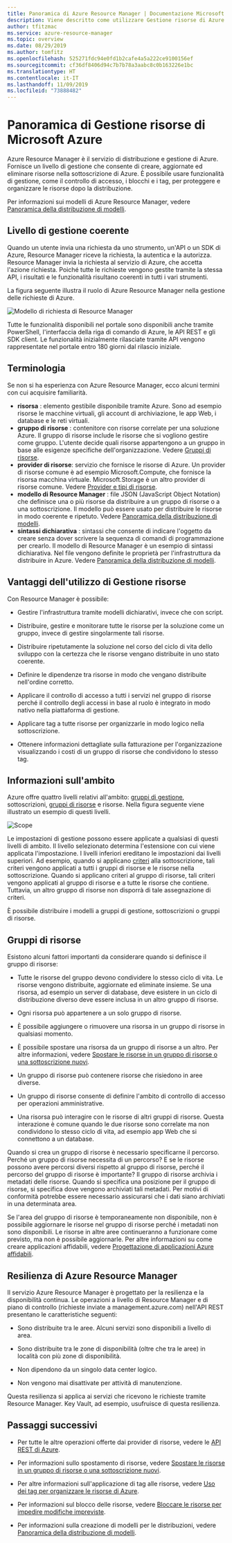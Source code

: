 ```yaml
---
title: Panoramica di Azure Resource Manager | Documentazione Microsoft
description: Viene descritto come utilizzare Gestione risorse di Azure per la distribuzione, la gestione e il controllo dell’accesso delle risorse in Azure.
author: tfitzmac
ms.service: azure-resource-manager
ms.topic: overview
ms.date: 08/29/2019
ms.author: tomfitz
ms.openlocfilehash: 525271fdc94e0fd1b2cafe4a5a222ce9100156ef
ms.sourcegitcommit: cf36df8406d94c7b7b78a3aabc8c0b163226e1bc
ms.translationtype: HT
ms.contentlocale: it-IT
ms.lasthandoff: 11/09/2019
ms.locfileid: "73888482"
---
```

# <a name="azure-resource-manager-overview"></a>Panoramica di Gestione risorse di Microsoft Azure

Azure Resource Manager è il servizio di distribuzione e gestione di Azure. Fornisce un livello di gestione che consente di creare, aggiornate ed eliminare risorse nella sottoscrizione di Azure. È possibile usare funzionalità di gestione, come il controllo di accesso, i blocchi e i tag, per proteggere e organizzare le risorse dopo la distribuzione.

Per informazioni sui modelli di Azure Resource Manager, vedere [Panoramica della distribuzione di modelli](template-deployment-overview.md).

## <a name="consistent-management-layer"></a>Livello di gestione coerente

Quando un utente invia una richiesta da uno strumento, un'API o un SDK di Azure, Resource Manager riceve la richiesta, la autentica e la autorizza. Resource Manager invia la richiesta al servizio di Azure, che accetta l'azione richiesta. Poiché tutte le richieste vengono gestite tramite la stessa API, i risultati e le funzionalità risultano coerenti in tutti i vari strumenti.

La figura seguente illustra il ruolo di Azure Resource Manager nella gestione delle richieste di Azure. 

![Modello di richiesta di Resource Manager](./media/resource-group-overview/consistent-management-layer.png)

Tutte le funzionalità disponibili nel portale sono disponibili anche tramite PowerShell, l'interfaccia della riga di comando di Azure, le API REST e gli SDK client. Le funzionalità inizialmente rilasciate tramite API vengono rappresentate nel portale entro 180 giorni dal rilascio iniziale.

## <a name="terminology"></a>Terminologia

Se non si ha esperienza con Azure Resource Manager, ecco alcuni termini con cui acquisire familiarità.

* **risorsa** : elemento gestibile disponibile tramite Azure. Sono ad esempio risorse le macchine virtuali, gli account di archiviazione, le app Web, i database e le reti virtuali.
* **gruppo di risorse** : contenitore con risorse correlate per una soluzione Azure. Il gruppo di risorse include le risorse che si vogliono gestire come gruppo. L'utente decide quali risorse appartengono a un gruppo in base alle esigenze specifiche dell'organizzazione. Vedere [Gruppi di risorse](#resource-groups).
* **provider di risorse**: servizio che fornisce le risorse di Azure. Un provider di risorse comune è ad esempio Microsoft.Compute, che fornisce la risorsa macchina virtuale. Microsoft.Storage è un altro provider di risorse comune. Vedere [Provider e tipi di risorse](resource-manager-supported-services.md).
* **modello di Resource Manager** : file JSON (JavaScript Object Notation) che definisce una o più risorse da distribuire a un gruppo di risorse o a una sottoscrizione. Il modello può essere usato per distribuire le risorse in modo coerente e ripetuto. Vedere [Panoramica della distribuzione di modelli](template-deployment-overview.md).
* **sintassi dichiarativa** : sintassi che consente di indicare l'oggetto da creare senza dover scrivere la sequenza di comandi di programmazione per crearlo. Il modello di Resource Manager è un esempio di sintassi dichiarativa. Nel file vengono definite le proprietà per l'infrastruttura da distribuire in Azure.  Vedere [Panoramica della distribuzione di modelli](template-deployment-overview.md).

## <a name="the-benefits-of-using-resource-manager"></a>Vantaggi dell'utilizzo di Gestione risorse

Con Resource Manager è possibile:

* Gestire l'infrastruttura tramite modelli dichiarativi, invece che con script.

* Distribuire, gestire e monitorare tutte le risorse per la soluzione come un gruppo, invece di gestire singolarmente tali risorse.

* Distribuire ripetutamente la soluzione nel corso del ciclo di vita dello sviluppo con la certezza che le risorse vengano distribuite in uno stato coerente.

* Definire le dipendenze tra risorse in modo che vengano distribuite nell'ordine corretto.

* Applicare il controllo di accesso a tutti i servizi nel gruppo di risorse perché il controllo degli accessi in base al ruolo è integrato in modo nativo nella piattaforma di gestione.

* Applicare tag a tutte risorse per organizzarle in modo logico nella sottoscrizione.

* Ottenere informazioni dettagliate sulla fatturazione per l'organizzazione visualizzando i costi di un gruppo di risorse che condividono lo stesso tag.

## <a name="understand-scope"></a>Informazioni sull'ambito

Azure offre quattro livelli relativi all'ambito: [gruppi di gestione](../governance/management-groups/overview.md), sottoscrizioni, [gruppi di risorse](#resource-groups) e risorse. Nella figura seguente viene illustrato un esempio di questi livelli.

![Scope](./media/resource-group-overview/scope-levels.png)

Le impostazioni di gestione possono essere applicate a qualsiasi di questi livelli di ambito. Il livello selezionato determina l'estensione con cui viene applicata l'impostazione. I livelli inferiori ereditano le impostazioni dai livelli superiori. Ad esempio, quando si applicano [criteri](../governance/policy/overview.md) alla sottoscrizione, tali criteri vengono applicati a tutti i gruppi di risorse e le risorse nella sottoscrizione. Quando si applicano criteri al gruppo di risorse, tali criteri vengono applicati al gruppo di risorse e a tutte le risorse che contiene. Tuttavia, un altro gruppo di risorse non disporrà di tale assegnazione di criteri.

È possibile distribuire i modelli a gruppi di gestione, sottoscrizioni o gruppi di risorse.

## <a name="resource-groups"></a>Gruppi di risorse

Esistono alcuni fattori importanti da considerare quando si definisce il gruppo di risorse:

* Tutte le risorse del gruppo devono condividere lo stesso ciclo di vita. Le risorse vengono distribuite, aggiornate ed eliminate insieme. Se una risorsa, ad esempio un server di database, deve esistere in un ciclo di distribuzione diverso deve essere inclusa in un altro gruppo di risorse.

* Ogni risorsa può appartenere a un solo gruppo di risorse.

* È possibile aggiungere o rimuovere una risorsa in un gruppo di risorse in qualsiasi momento.

* È possibile spostare una risorsa da un gruppo di risorse a un altro. Per altre informazioni, vedere [Spostare le risorse in un gruppo di risorse o una sottoscrizione nuovi](resource-group-move-resources.md).

* Un gruppo di risorse può contenere risorse che risiedono in aree diverse.

* Un gruppo di risorse consente di definire l'ambito di controllo di accesso per operazioni amministrative.

* Una risorsa può interagire con le risorse di altri gruppi di risorse. Questa interazione è comune quando le due risorse sono correlate ma non condividono lo stesso ciclo di vita, ad esempio app Web che si connettono a un database.

Quando si crea un gruppo di risorse è necessario specificarne il percorso. Perché un gruppo di risorse necessita di un percorso? E se le risorse possono avere percorsi diversi rispetto al gruppo di risorse, perché il percorso del gruppo di risorse è importante? Il gruppo di risorse archivia i metadati delle risorse. Quando si specifica una posizione per il gruppo di risorse, si specifica dove vengono archiviati tali metadati. Per motivi di conformità potrebbe essere necessario assicurarsi che i dati siano archiviati in una determinata area.

Se l'area del gruppo di risorse è temporaneamente non disponibile, non è possibile aggiornare le risorse nel gruppo di risorse perché i metadati non sono disponibili. Le risorse in altre aree continueranno a funzionare come previsto, ma non è possibile aggiornarle. Per altre informazioni su come creare applicazioni affidabili, vedere [Progettazione di applicazioni Azure affidabili](/azure/architecture/checklist/resiliency-per-service).

## <a name="resiliency-of-azure-resource-manager"></a>Resilienza di Azure Resource Manager

Il servizio Azure Resource Manager è progettato per la resilienza e la disponibilità continua. Le operazioni a livello di Resource Manager e di piano di controllo (richieste inviate a management.azure.com) nell'API REST presentano le caratteristiche seguenti:

* Sono distribuite tra le aree. Alcuni servizi sono disponibili a livello di area.

* Sono distribuite tra le zone di disponibilità (oltre che tra le aree) in località con più zone di disponibilità.

* Non dipendono da un singolo data center logico.

* Non vengono mai disattivate per attività di manutenzione.

Questa resilienza si applica ai servizi che ricevono le richieste tramite Resource Manager. Key Vault, ad esempio, usufruisce di questa resilienza.

## <a name="next-steps"></a>Passaggi successivi

* Per tutte le altre operazioni offerte dai provider di risorse, vedere le [API REST di Azure](/rest/api/azure/).

* Per informazioni sullo spostamento di risorse, vedere [Spostare le risorse in un gruppo di risorse o una sottoscrizione nuovi](resource-group-move-resources.md).

* Per altre informazioni sull'applicazione di tag alle risorse, vedere [Uso dei tag per organizzare le risorse di Azure](resource-group-using-tags.md).

* Per informazioni sul blocco delle risorse, vedere [Bloccare le risorse per impedire modifiche impreviste](resource-group-lock-resources.md).

* Per informazioni sulla creazione di modelli per le distribuzioni, vedere [Panoramica della distribuzione di modelli](template-deployment-overview.md).
